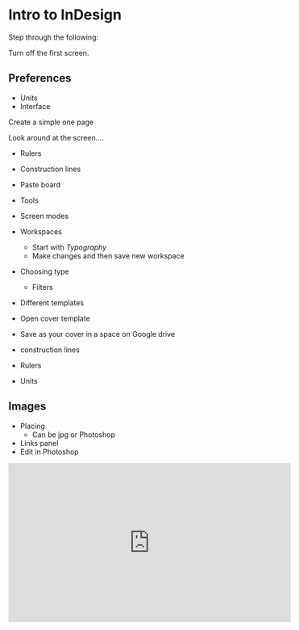 # Intro to InDesign

Step through the following:

Turn off the first screen.

## Preferences
- Units
- Interface

Create a simple one page

Look around at the screen….

- Rulers
- Construction lines
- Paste board
- Tools
- Screen modes
- Workspaces
	- Start with _Typography_
	- Make changes and then save new workspace
- Choosing type
	- Filters

- Different templates
- Open cover template
- Save as your cover in a space on Google drive
- construction lines
- Rulers
- Units

## Images
- Placing
	- Can be jpg or Photoshop
- Links panel
- Edit in Photoshop

<iframe width="560" height="315" src="https://www.youtube.com/embed/hAc0SAAo7gQ" title="YouTube video player" frameborder="0" allow="accelerometer; autoplay; clipboard-write; encrypted-media; gyroscope; picture-in-picture; web-share" allowfullscreen></iframe>

